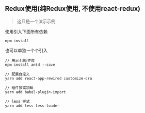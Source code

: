 ## Redux使用(纯Redux使用, 不使用react-redux)
> 这只是一个演示示例


使用引入下面所有依赖
```
npm install
```

也可以单独一个个引入
```
// 用antd组件库
npm install antd --save
```
```
// 配置自定义
yarn add react-app-rewired customize-cra
```
```
// 组件按需加载
yarn add babel-plugin-import
```
```
// less 样式
yarn add less less-loader
```
